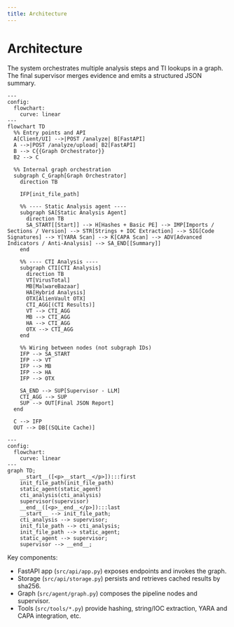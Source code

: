 ```yaml
---
title: Architecture
---
```


# Architecture

The system orchestrates multiple analysis steps and TI lookups in a graph. The final supervisor merges evidence and emits a structured JSON summary.

```mermaid
---
config:
  flowchart:
    curve: linear
---
flowchart TD
  %% Entry points and API
  A[Client/UI] -->|POST /analyze| B[FastAPI]
  A -->|POST /analyze/upload| B2[FastAPI]
  B --> C{{Graph Orchestrator}}
  B2 --> C

  %% Internal graph orchestration
  subgraph C_Graph[Graph Orchestrator]
    direction TB

    IFP[init_file_path]

    %% ---- Static Analysis agent ----
    subgraph SA[Static Analysis Agent]
      direction TB
      SA_START[[Start]] --> H[Hashes + Basic PE] --> IMP[Imports / Sections / Version] --> STR[Strings + IOC Extraction] --> SIG[Code Signatures] --> Y[YARA Scan] --> K[CAPA Scan] --> ADV[Advanced Indicators / Anti-Analysis] --> SA_END[[Summary]]
    end

    %% ---- CTI Analysis ----
    subgraph CTI[CTI Analysis]
      direction TB
      VT[VirusTotal]
      MB[MalwareBazaar]
      HA[Hybrid Analysis]
      OTX[AlienVault OTX]
      CTI_AGG[(CTI Results)]
      VT --> CTI_AGG
      MB --> CTI_AGG
      HA --> CTI_AGG
      OTX --> CTI_AGG
    end

    %% Wiring between nodes (not subgraph IDs)
    IFP --> SA_START
    IFP --> VT
    IFP --> MB
    IFP --> HA
    IFP --> OTX

    SA_END --> SUP[Supervisor - LLM]
    CTI_AGG --> SUP
    SUP --> OUT[Final JSON Report]
  end

  C --> IFP
  OUT --> DB[(SQLite Cache)]
```

```mermaid
---
config:
  flowchart:
    curve: linear
---
graph TD;
	__start__([<p>__start__</p>]):::first
	init_file_path(init_file_path)
	static_agent(static_agent)
	cti_analysis(cti_analysis)
	supervisor(supervisor)
	__end__([<p>__end__</p>]):::last
	__start__ --> init_file_path;
	cti_analysis --> supervisor;
	init_file_path --> cti_analysis;
	init_file_path --> static_agent;
	static_agent --> supervisor;
	supervisor --> __end__;
```

Key components:
- FastAPI app (`src/api/app.py`) exposes endpoints and invokes the graph.
- Storage (`src/api/storage.py`) persists and retrieves cached results by sha256.
- Graph (`src/agent/graph.py`) composes the pipeline nodes and supervisor.
- Tools (`src/tools/*.py`) provide hashing, string/IOC extraction, YARA and CAPA integration, etc.
